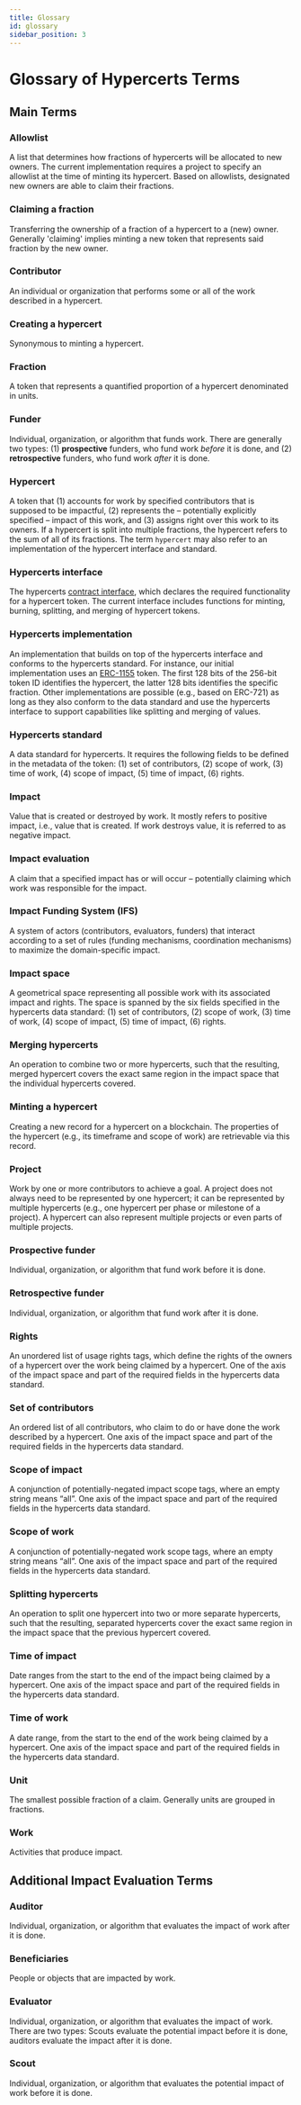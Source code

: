 ```yaml
---
title: Glossary
id: glossary
sidebar_position: 3
---
```


# Glossary of Hypercerts Terms

## Main Terms

### Allowlist
A list that determines how fractions of hypercerts will be allocated to new owners. The current implementation requires a project to specify an allowlist at the time of minting its hypercert. Based on allowlists, designated new owners are able to claim their fractions.

### Claiming a fraction
Transferring the ownership of a fraction of a hypercert to a (new) owner. Generally 'claiming' implies minting a new token that represents said fraction by the new owner.

### Contributor
An individual or organization that performs some or all of the work described in a hypercert.

### Creating a hypercert
Synonymous to minting a hypercert.

### Fraction
A token that represents a quantified proportion of a hypercert denominated in units.

### Funder
Individual, organization, or algorithm that funds work. There are generally two types: (1) **prospective** funders, who fund work _before_ it is done, and (2) **retrospective** funders, who fund work _after_ it is done.

### Hypercert
A token that (1) accounts for work by specified contributors that is supposed to be impactful, (2) represents the – potentially explicitly specified – impact of this work, and (3) assigns right over this work to its owners. If a hypercert is split into multiple fractions, the hypercert refers to the sum of all of its fractions. The term `hypercert` may also refer to an implementation of the hypercert interface and standard.

### Hypercerts interface
The hypercerts [contract interface](https://github.com/hypercerts-org/hypercerts/blob/main/contracts/src/interfaces/IHypercertToken.sol), which declares the required functionality for a hypercert token. The current interface includes functions for minting, burning, splitting, and merging of hypercert tokens.

### Hypercerts implementation
An implementation that builds on top of the hypercerts interface and conforms to the hypercerts standard. For instance, our initial implementation uses an [ERC-1155](https://eips.ethereum.org/EIPS/eip-1155) token. The first 128 bits of the 256-bit token ID identifies the hypercert, the latter 128 bits identifies the specific fraction. Other implementations are possible (e.g., based on ERC-721) as long as they also conform to the data standard and use the hypercerts interface to support capabilities like splitting and merging of values.

### Hypercerts standard
A data standard for hypercerts. It requires the following fields to be defined in the metadata of the token: (1) set of contributors, (2) scope of work, (3) time of work, (4) scope of impact, (5) time of impact, (6) rights.

### Impact
Value that is created or destroyed by work. It mostly refers to positive impact, i.e., value that is created. If work destroys value, it is referred to as negative impact.

### Impact evaluation
A claim that a specified impact has or will occur – potentially claiming which work was responsible for the impact.

### Impact Funding System (IFS)
A system of actors (contributors, evaluators, funders) that interact according to a set of rules (funding mechanisms, coordination mechanisms) to maximize the domain-specific impact.

### Impact space
A geometrical space representing all possible work with its associated impact and rights. The space is spanned by the six fields specified in the hypercerts data standard: (1) set of contributors, (2) scope of work, (3) time of work, (4) scope of impact, (5) time of impact, (6) rights.

### Merging hypercerts
An operation to combine two or more hypercerts, such that the resulting, merged hypercert covers the exact same region in the impact space that the individual hypercerts covered.

### Minting a hypercert
Creating a new record for a hypercert on a blockchain. The properties of the hypercert (e.g., its timeframe and scope of work) are retrievable via this record.

### Project
Work by one or more contributors to achieve a goal. A project does not always need to be represented by one hypercert; it can be represented by multiple hypercerts (e.g., one hypercert per phase or milestone of a project). A hypercert can also represent multiple projects or even parts of multiple projects.

### Prospective funder
Individual, organization, or algorithm that fund work before it is done.

### Retrospective funder
Individual, organization, or algorithm that fund work after it is done.

### Rights
An unordered list of usage rights tags, which define the rights of the owners of a hypercert over the work being claimed by a hypercert. One of the axis of the impact space and part of the required fields in the hypercerts data standard.

### Set of contributors
An ordered list of all contributors, who claim to do or have done the work described by a hypercert. One axis of the impact space and part of the required fields in the hypercerts data standard.

### Scope of impact
A conjunction of potentially-negated impact scope tags, where an empty string means “all”. One axis of the impact space and part of the required fields in the hypercerts data standard.

### Scope of work
A conjunction of potentially-negated work scope tags, where an empty string means “all”. One axis of the impact space and part of the required fields in the hypercerts data standard.

### Splitting hypercerts
An operation to split one hypercert into two or more separate hypercerts, such that the resulting, separated hypercerts cover the exact same region in the impact space that the previous hypercert covered.

### Time of impact
Date ranges from the start to the end of the impact being claimed by a hypercert. One axis of the impact space and part of the required fields in the hypercerts data standard.

### Time of work
A date range, from the start to the end of the work being claimed by a hypercert. One axis of the impact space and part of the required fields in the hypercerts data standard.

### Unit
The smallest possible fraction of a claim. Generally units are grouped in fractions.

### Work
Activities that produce impact.

## Additional Impact Evaluation Terms

### Auditor
Individual, organization, or algorithm that evaluates the impact of work after it is done.

### Beneficiaries
People or objects that are impacted by work.

### Evaluator
Individual, organization, or algorithm that evaluates the impact of work. There are two types: Scouts evaluate the potential impact before it is done, auditors evaluate the impact after it is done.

### Scout
Individual, organization, or algorithm that evaluates the potential impact of work before it is done.
